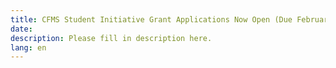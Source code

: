 ```yaml
---
title: CFMS Student Initiative Grant Applications Now Open (Due February 28th 2018)
date:
description: Please fill in description here.
lang: en
---
```

